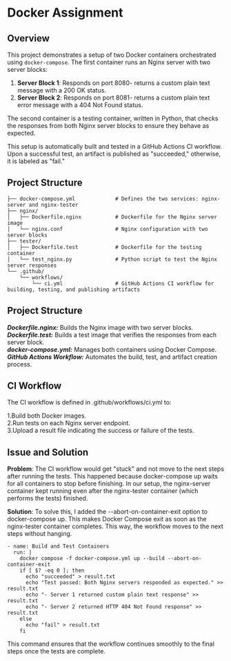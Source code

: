 ﻿# Docker Assignment

## Overview
This project demonstrates a setup of two Docker containers orchestrated using `docker-compose`. 
The first container runs an Nginx server with two server blocks:
1. **Server Block 1**: Responds on port 8080- returns a custom plain text message with a 200 OK status.
2. **Server Block 2**: Responds on port 8081- returns a custom plain text error message with a 404 Not Found status.

The second container is a testing container, written in Python, that checks the responses from both Nginx server blocks to ensure they behave as expected.

This setup is automatically built and tested in a GitHub Actions CI workflow. Upon a successful test, an artifact is published as "succeeded," otherwise, it is labeled as "fail."

## Project Structure
```plaintext
├── docker-compose.yml             # Defines the two services: nginx-server and nginx-tester
├── nginx/
│   ├── Dockerfile.nginx           # Dockerfile for the Nginx server image
│   └── nginx.conf                 # Nginx configuration with two server blocks
├── tester/
│   ├── Dockerfile.test            # Dockerfile for the testing container
│   └── test_nginx.py              # Python script to test the Nginx server responses
└── .github/
    └── workflows/
        └── ci.yml                 # GitHub Actions CI workflow for building, testing, and publishing artifacts
```
## Project Structure
***Dockerfile.nginx:*** Builds the Nginx image with two server blocks.  
***Dockerfile.test:*** Builds a test image that verifies the responses from each server block.  
***docker-compose.yml:*** Manages both containers using Docker Compose.  
***GitHub Actions Workflow:*** Automates the build, test, and artifact creation process.  

## CI Workflow
The CI workflow is defined in .github/workflows/ci.yml to:

1.Build both Docker images.  
2.Run tests on each Nginx server endpoint.  
3.Upload a result file indicating the success or failure of the tests.  

## Issue and Solution
**Problem**: The CI workflow would get "stuck" and not move to the next steps after running the tests. This happened because docker-compose up waits for all containers to stop before finishing. In our setup, the nginx-server container kept running even after the nginx-tester container (which performs the tests) finished.

**Solution**: To solve this, I added the --abort-on-container-exit option to docker-compose up. This makes Docker Compose exit as soon as the nginx-tester container completes. This way, the workflow moves to the next steps without hanging.

```
- name: Build and Test Containers
  run: |
    docker compose -f docker-compose.yml up --build --abort-on-container-exit
    if [ $? -eq 0 ]; then
      echo "succeeded" > result.txt
      echo "Test passed: Both Nginx servers responded as expected." >> result.txt
      echo "- Server 1 returned custom plain text response" >> result.txt
      echo "- Server 2 returned HTTP 404 Not Found response" >> result.txt
    else
      echo "fail" > result.txt
    fi
```
This command ensures that the workflow continues smoothly to the final steps once the tests are complete.
